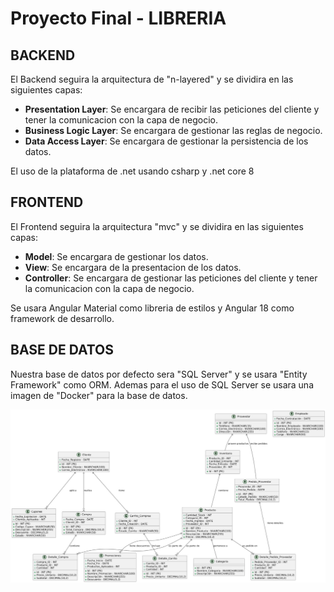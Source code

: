# Proyecto Final - LIBRERIA

## BACKEND
El Backend seguira la arquitectura de "n-layered" y se dividira en las siguientes capas:
- **Presentation Layer**: Se encargara de recibir las peticiones del cliente y tener la comunicacion con la capa de negocio.
- **Business Logic Layer**: Se encargara de gestionar las reglas de negocio.
- **Data Access Layer**: Se encargara de gestionar la persistencia de los datos.

El uso de la plataforma de .net usando csharp y .net core 8


## FRONTEND
El Frontend seguira la arquitectura "mvc" y se dividira en las siguientes capas:
- **Model**: Se encargara de gestionar los datos.
- **View**: Se encargara de la presentacion de los datos.
- **Controller**: Se encargara de gestionar las peticiones del cliente y tener la comunicacion con la capa de negocio.

Se usara Angular Material como libreria de estilos y Angular 18 como framework de desarrollo.


## BASE DE DATOS
Nuestra base de datos por defecto sera "SQL Server" y se usara "Entity Framework" como ORM.
Ademas para el uso de SQL Server se usara una imagen de "Docker" para la base de datos.

![Diagrama ERD](./public/ERD.jpeg)
